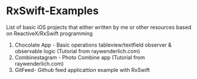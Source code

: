 # RxSwift-Examples
List of basic iOS projects that either written by me or other resources based on ReactiveX/RxSwift programming

1) Chocolate App - Basic operations tableview/textfield observer & observable logic (Tutorial from raywenderlich.com)
2) Combinestagram - Photo Combine app (Tutorial from raywenderlich.com)
3) GitFeed- Github feed applicattion example with RxSwift

